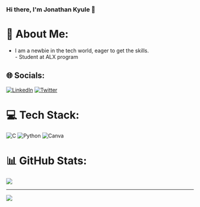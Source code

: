 ### Hi there, I'm Jonathan Kyule 👋

# 💫 About Me:
- I am a newbie in the tech world, eager to get the skills. <br> - Student at ALX program

## 🌐 Socials:
[![LinkedIn](https://img.shields.io/badge/LinkedIn-%230077B5.svg?logo=linkedin&logoColor=white)](https://linkedin.com/in//jonathan-kyule-173001199) [![Twitter](https://img.shields.io/badge/Twitter-%231DA1F2.svg?logo=Twitter&logoColor=white)](https://twitter.com/@kyulej7) 

# 💻 Tech Stack:
![C](https://img.shields.io/badge/c-%2300599C.svg?style=plastic&logo=c&logoColor=white) ![Python](https://img.shields.io/badge/python-3670A0?style=plastic&logo=python&logoColor=ffdd54) ![Canva](https://img.shields.io/badge/Canva-%2300C4CC.svg?style=plastic&logo=Canva&logoColor=white)
# 📊 GitHub Stats:
![](https://github-readme-streak-stats.herokuapp.com/?user=JMK-WRL&theme=gotham&hide_border=false)<br/>

---
[![](https://visitcount.itsvg.in/api?id=JMK-WRL&icon=2&color=1)](https://visitcount.itsvg.in)

  
<!-- Proudly created with GPRM ( https://gprm.itsvg.in ) -->
